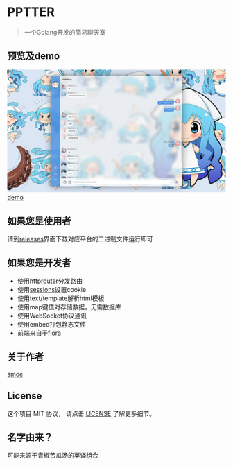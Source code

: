 # PPTTER

> 一个Golang开发的简易聊天室

## 预览及demo

![预览](https://github.com/BapiGso/pptter/blob/main/assets/QQ%E6%88%AA%E5%9B%BE20220806143241.webp)
[demo](https://pptter.onrender.com/)

## 如果您是使用者

请到[releases](https://github.com/BapiGso/pptter/releases)界面下载对应平台的二进制文件运行即可

## 如果您是开发者

 - 使用[httprouter](https://github.com/julienschmidt/httprouter)分发路由
 - 使用[sessions](https://github.com/gorilla/sessions)设置cookie
 - 使用text/template解析html模板
 - 使用map键值对存储数据，无需数据库
 - 使用WebSocket协议通讯
 - 使用embed打包静态文件
 - 前端来自于[fiora](https://github.com/yinxin630/fiora)

## 关于作者

[smoe](https://smoe.cc)

## License

这个项目 MIT 协议， 请点击 [LICENSE](LICENSE) 了解更多细节。

## 名字由来？

可能来源于青椒苦瓜汤的英译组合
